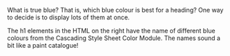 What is true blue? That is, which blue colour is best for a heading? One way to decide is to display lots of them at once.

The h1 elements in the HTML on the right have the name of different blue colours from the Cascading Style Sheet Color Module. The names sound a bit like a paint catalogue!

